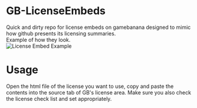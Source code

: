 # GB-LicenseEmbeds
Quick and dirty repo for license embeds on gamebanana designed to mimic how github presents its licensing summaries.  
Example of how they look.  
![License Embed Example](https://user-images.githubusercontent.com/45508320/226141549-d5963660-5c17-4464-a039-eabe0df02a0a.png)

# Usage
Open the html file of the license you want to use, copy and paste the contents into the source tab of GB's license area. Make sure you also check the license check list and set appropriately.

